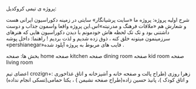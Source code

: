 پروژه ی تیمی کروکدیل:

شرح اولیه پروژه:
پروژه ما «سایت پرشیانگار» سایتی در زمینه دکوراسیون ایرانی هست و شعارش هم «ملاقات فرهنگ و مدرنیته»اس.این پروژه واقعا واسمون جذاب و دوست داشتنی بود و تک تک لحظه هاش خودمونم با دیدن دکوراسیون هایی که  هنرهای سرزمینمون میتونه خلق کنه ، ذوق زده شدیم و لذت بردیم !
راهنما:
داخل پوشه «pershianegar»فایب های مربوط به پروژه آپلود شده .

بخش ها:
صفحه home
صفحه kitchen
صفحه dining room
صفحه kid room
صفحه living room 

اعضای تیم crozign+:
زهرا روزی (طراح پالت و صفحه خانه و آشپزخانه و اتاق غذاخوری و اتاق کودک )، پانیذ حسین زاده(طراح  صفحه نشیمن ) ، یکتا حمامی(تسکی انجام نداده)
